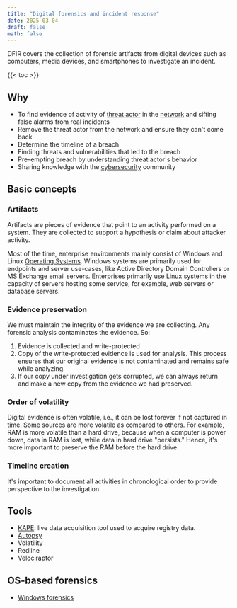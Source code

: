 ```yaml
---
title: "Digital forensics and incident response"
date: 2025-03-04
draft: false
math: false
---
```


DFIR covers the collection of forensic artifacts from digital
devices such as computers, media devices, and smartphones to investigate
an incident.

{{< toc >}}

## Why

- To find evidence of activity of [threat actor](/threat-actor) in the
  [network](/network) and sifting false alarms from real incidents
- Remove the threat actor from the network and ensure they can't come
  back
- Determine the timeline of a breach
- Finding threats and vulnerabilities that led to the breach
- Pre-empting breach by understanding threat actor's behavior
- Sharing knowledge with the [cybersecurity](/cybersecurity) community

## Basic concepts

### Artifacts

Artifacts are pieces of evidence that point to an activity performed on
a system. They are collected to support a hypothesis or claim about
attacker activity.

Most of the time, enterprise environments mainly consist of Windows and
Linux [Operating Systems](/OS). Windows systems are primarily used for
endpoints and server use-cases, like Active Directory Domain Controllers
or MS Exchange email servers. Enterprises primarily use Linux systems in
the capacity of servers hosting some service, for example, web servers
or database servers.

### Evidence preservation

We must maintain the integrity of the evidence we are collecting. Any
forensic analysis contaminates the evidence. So:

1. Evidence is collected and write-protected
2. Copy of the write-protected evidence is used for analysis. This
   process ensures that our original evidence is not contaminated and
   remains safe while analyzing.
3. If our copy under investigation gets corrupted, we can always return
   and make a new copy from the evidence we had preserved.

### Order of volatility

Digital evidence is often volatile, i.e., it can be lost forever if not
captured in time. Some sources are more volatile as
compared to others. For example, RAM is more volatile than a hard drive,
because when a computer is power down, data in RAM is lost, while data
in hard drive "persists." Hence, it's more important to preserve the RAM
before the hard drive.

### Timeline creation

It's important to document all activities in chronological order to
provide perspective to the investigation.

## Tools

- [KAPE](https://www.kroll.com/en/services/cyber-risk/incident-response-litigation-support/kroll-artifact-parser-extractor-kape): live data acquisition tool used to acquire registry data.
- [Autopsy](https://www.autopsy.com/)
- Volatility
- Redline
- Velociraptor

## OS-based forensics

- [Windows forensics](/windows-forensics)
